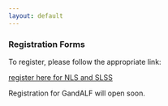 ```yaml
---
layout: default
---
```


### Registration Forms ###

To register, please follow the appropriate link: 

[register here for NLS and SLSS](https://fienta.com/twelfth-scandinavian-logic-symposium-slss-2024)

Registration for GandALF will open soon.
